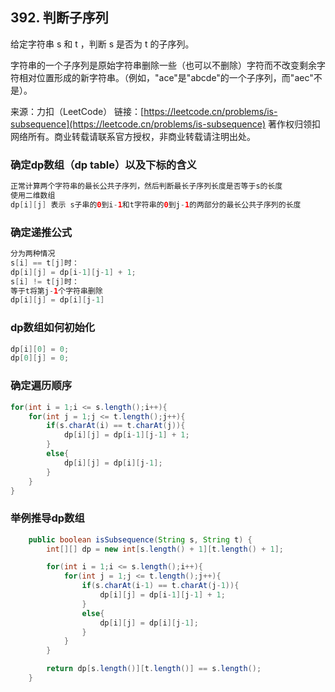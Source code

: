 ## 392. 判断子序列

给定字符串 s 和 t ，判断 s 是否为 t 的子序列。

字符串的一个子序列是原始字符串删除一些（也可以不删除）字符而不改变剩余字符相对位置形成的新字符串。（例如，"ace"是"abcde"的一个子序列，而"aec"不是）。

来源：力扣（LeetCode）
链接：[https://leetcode.cn/problems/is-subsequence](https://leetcode.cn/problems/is-subsequence)
著作权归领扣网络所有。商业转载请联系官方授权，非商业转载请注明出处。



### 确定dp数组（dp table）以及下标的含义

```Java
正常计算两个字符串的最长公共子序列，然后判断最长子序列长度是否等于s的长度
使用二维数组
dp[i][j] 表示 s子串的0到i-1和t字符串的0到j-1的两部分的最长公共子序列的长度
```

### 确定递推公式

```Java
分为两种情况
s[i] == t[j]时：
dp[i][j] = dp[i-1][j-1] + 1;
s[i] != t[j]时：
等于t将第j-1个字符串删除
dp[i][j] = dp[i][j-1]
```

### dp数组如何初始化

```Java
dp[i][0] = 0;
dp[0][j] = 0;
```

### 确定遍历顺序

```Java
for(int i = 1;i <= s.length();i++){
    for(int j = 1;j <= t.length();j++){
        if(s.charAt(i) == t.charAt(j)){
            dp[i][j] = dp[i-1][j-1] + 1;
        }
        else{
            dp[i][j] = dp[i][j-1];
        }
    }
}
```

### 举例推导dp数组



```Java
    public boolean isSubsequence(String s, String t) {
        int[][] dp = new int[s.length() + 1][t.length() + 1];

        for(int i = 1;i <= s.length();i++){
            for(int j = 1;j <= t.length();j++){
                if(s.charAt(i-1) == t.charAt(j-1)){
                    dp[i][j] = dp[i-1][j-1] + 1;
                }
                else{
                    dp[i][j] = dp[i][j-1];
                }
            }
        }

        return dp[s.length()][t.length()] == s.length();
    }
```